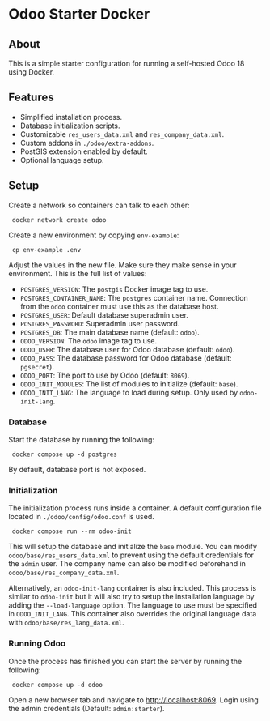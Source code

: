 # Odoo Starter Docker #

## About ##

This is a simple starter configuration for running a self-hosted Odoo 18 using Docker.

## Features ##

 - Simplified installation process.
 - Database initialization scripts.
 - Customizable `res_users_data.xml` and `res_company_data.xml`.
 - Custom addons in `./odoo/extra-addons`.
 - PostGIS extension enabled by default.
 - Optional language setup.

## Setup ##

Create a network so containers can talk to each other:

```
 docker network create odoo
```

Create a new environment by copying `env-example`:

```
 cp env-example .env
```

Adjust the values in the new file. Make sure they make sense in your environment. This is the full list of values:

 - `POSTGRES_VERSION`: The `postgis` Docker image tag to use.
 - `POSTGRES_CONTAINER_NAME`: The `postgres` container name. Connection from the `odoo` container must use this as the database host.
 - `POSTGRES_USER`: Default database superadmin user.
 - `POSTGRES_PASSWORD`: Superadmin user password.
 - `POSTGRES_DB`: The main database name (default: `odoo`).
 - `ODOO_VERSION`: The `odoo` image tag to use.
 - `ODOO_USER`: The database user for Odoo database (default: `odoo`).
 - `ODOO_PASS`: The database password for Odoo database (default: `pgsecret`).
 - `ODOO_PORT`: The port to use by Odoo (default: `8069`).
 - `ODOO_INIT_MODULES`: The list of modules to initialize (default: `base`).
 - `ODOO_INIT_LANG`: The language to load during setup. Only used by `odoo-init-lang`.

### Database ###

Start the database by running the following:

```
 docker compose up -d postgres
```

By default, database port is not exposed.

### Initialization ###

The initialization process runs inside a container. A default configuration file located in `./odoo/config/odoo.conf` is used.

```
 docker compose run --rm odoo-init
```

This will setup the database and initialize the `base` module. You can modify `odoo/base/res_users_data.xml` to prevent using the default credentials for the `admin` user. The company name can also be modified beforehand in `odoo/base/res_company_data.xml`.

Alternatively, an `odoo-init-lang` container is also included. This process is similar to `odoo-init` but it will also try to setup the installation language by adding the `--load-language` option. The language to use must be specified in `ODOO_INIT_LANG`. This container also overrides the original language data with `odoo/base/res_lang_data.xml`.

### Running Odoo ###

Once the process has finished you can start the server by running the following:

```
 docker compose up -d odoo
```

Open a new browser tab and navigate to [http://localhost:8069](http://localhost:8069). Login using the admin credentials (Default: `admin:starter`).

